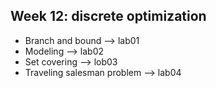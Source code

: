 ## Week 12: discrete optimization
- Branch and bound --> lab01
- Modeling --> lab02
- Set covering --> lob03
- Traveling salesman problem --> lab04


